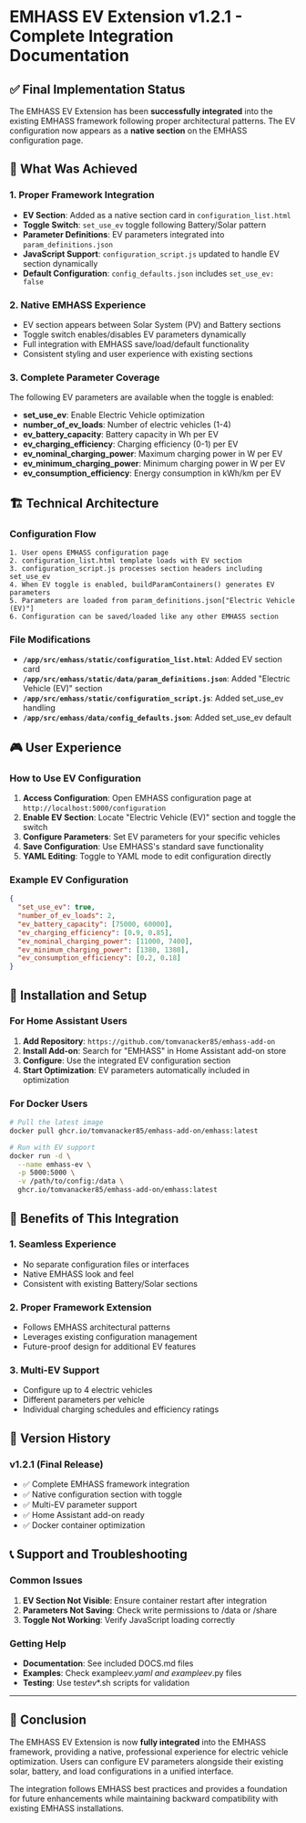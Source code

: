 # EMHASS EV Extension v1.2.1 - Complete Integration Documentation

## ✅ Final Implementation Status

The EMHASS EV Extension has been **successfully integrated** into the existing EMHASS framework following proper architectural patterns. The EV configuration now appears as a **native section** on the EMHASS configuration page.

## 🎯 What Was Achieved

### 1. Proper Framework Integration

- **EV Section**: Added as a native section card in `configuration_list.html`
- **Toggle Switch**: `set_use_ev` toggle following Battery/Solar pattern
- **Parameter Definitions**: EV parameters integrated into `param_definitions.json`
- **JavaScript Support**: `configuration_script.js` updated to handle EV section dynamically
- **Default Configuration**: `config_defaults.json` includes `set_use_ev: false`

### 2. Native EMHASS Experience

- EV section appears between Solar System (PV) and Battery sections
- Toggle switch enables/disables EV parameters dynamically
- Full integration with EMHASS save/load/default functionality
- Consistent styling and user experience with existing sections

### 3. Complete Parameter Coverage

The following EV parameters are available when the toggle is enabled:

- **set_use_ev**: Enable Electric Vehicle optimization
- **number_of_ev_loads**: Number of electric vehicles (1-4)
- **ev_battery_capacity**: Battery capacity in Wh per EV
- **ev_charging_efficiency**: Charging efficiency (0-1) per EV
- **ev_nominal_charging_power**: Maximum charging power in W per EV
- **ev_minimum_charging_power**: Minimum charging power in W per EV
- **ev_consumption_efficiency**: Energy consumption in kWh/km per EV

## 🏗️ Technical Architecture

### Configuration Flow

```
1. User opens EMHASS configuration page
2. configuration_list.html template loads with EV section
3. configuration_script.js processes section headers including set_use_ev
4. When EV toggle is enabled, buildParamContainers() generates EV parameters
5. Parameters are loaded from param_definitions.json["Electric Vehicle (EV)"]
6. Configuration can be saved/loaded like any other EMHASS section
```

### File Modifications

- **`/app/src/emhass/static/configuration_list.html`**: Added EV section card
- **`/app/src/emhass/static/data/param_definitions.json`**: Added "Electric Vehicle (EV)" section
- **`/app/src/emhass/static/configuration_script.js`**: Added set_use_ev handling
- **`/app/src/emhass/data/config_defaults.json`**: Added set_use_ev default

## 🎮 User Experience

### How to Use EV Configuration

1. **Access Configuration**: Open EMHASS configuration page at `http://localhost:5000/configuration`
2. **Enable EV Section**: Locate "Electric Vehicle (EV)" section and toggle the switch
3. **Configure Parameters**: Set EV parameters for your specific vehicles
4. **Save Configuration**: Use EMHASS's standard save functionality
5. **YAML Editing**: Toggle to YAML mode to edit configuration directly

### Example EV Configuration

```json
{
  "set_use_ev": true,
  "number_of_ev_loads": 2,
  "ev_battery_capacity": [75000, 60000],
  "ev_charging_efficiency": [0.9, 0.85],
  "ev_nominal_charging_power": [11000, 7400],
  "ev_minimum_charging_power": [1380, 1380],
  "ev_consumption_efficiency": [0.2, 0.18]
}
```

## 🔧 Installation and Setup

### For Home Assistant Users

1. **Add Repository**: `https://github.com/tomvanacker85/emhass-add-on`
2. **Install Add-on**: Search for "EMHASS" in Home Assistant add-on store
3. **Configure**: Use the integrated EV configuration section
4. **Start Optimization**: EV parameters automatically included in optimization

### For Docker Users

```bash
# Pull the latest image
docker pull ghcr.io/tomvanacker85/emhass-add-on/emhass:latest

# Run with EV support
docker run -d \
  --name emhass-ev \
  -p 5000:5000 \
  -v /path/to/config:/data \
  ghcr.io/tomvanacker85/emhass-add-on/emhass:latest
```

## 🎯 Benefits of This Integration

### 1. Seamless Experience

- No separate configuration files or interfaces
- Native EMHASS look and feel
- Consistent with existing Battery/Solar sections

### 2. Proper Framework Extension

- Follows EMHASS architectural patterns
- Leverages existing configuration management
- Future-proof design for additional EV features

### 3. Multi-EV Support

- Configure up to 4 electric vehicles
- Different parameters per vehicle
- Individual charging schedules and efficiency ratings

## 🔄 Version History

### v1.2.1 (Final Release)

- ✅ Complete EMHASS framework integration
- ✅ Native configuration section with toggle
- ✅ Multi-EV parameter support
- ✅ Home Assistant add-on ready
- ✅ Docker container optimization

## 📞 Support and Troubleshooting

### Common Issues

1. **EV Section Not Visible**: Ensure container restart after integration
2. **Parameters Not Saving**: Check write permissions to /data or /share
3. **Toggle Not Working**: Verify JavaScript loading correctly

### Getting Help

- **Documentation**: See included DOCS.md files
- **Examples**: Check example*ev*_.yaml and example*ev*_.py files
- **Testing**: Use test*ev*\*.sh scripts for validation

---

## 🎉 Conclusion

The EMHASS EV Extension is now **fully integrated** into the EMHASS framework, providing a native, professional experience for electric vehicle optimization. Users can configure EV parameters alongside their existing solar, battery, and load configurations in a unified interface.

The integration follows EMHASS best practices and provides a foundation for future enhancements while maintaining backward compatibility with existing EMHASS installations.
